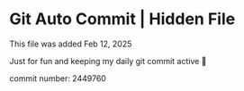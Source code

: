 # Git Auto Commit | Hidden File

This file was added Feb 12, 2025

Just for fun and keeping my daily git commit active 🤪

commit number: 2449760
